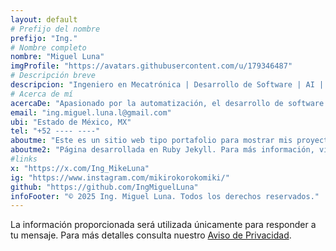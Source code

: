 ```yaml
---
layout: default
# Prefijo del nombre
prefijo: "Ing."
# Nombre completo
nombre: "Miguel Luna"
imgProfile: "https://avatars.githubusercontent.com/u/179346487" 
# Descripción breve
descripcion: "Ingeniero en Mecatrónica | Desarrollo de Software | AI | Sistemas Embebidos."
# Acerca de mí
acercaDe: "Apasionado por la automatización, el desarrollo de software y la inteligencia artificial."
email: "ing.miguel.luna.l@gmail.com"
ubi: "Estado de México, MX"
tel: "+52 ---- ----"
aboutme: "Este es un sitio web tipo portafolio para mostrar mis proyectos y habilidades en busqueda de oportunidades"
aboutme2: "Página desarrollada en Ruby Jekyll. Para más información, visita mi perfil en GitHub." 
#links
x: "https://x.com/Ing_MikeLuna"
ig: "https://www.instagram.com/mikirokorokomiki/"
github: "https://github.com/IngMiguelLuna"
infoFooter: "© 2025 Ing. Miguel Luna. Todos los derechos reservados." 
---
```

La información proporcionada será utilizada únicamente para responder a tu mensaje. Para más detalles consulta nuestro <a href="/legal/avisoDePrivacidad" target="_blank">Aviso de Privacidad</a>.